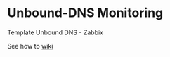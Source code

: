 # Unbound-DNS Monitoring
Template Unbound DNS - Zabbix 

See how to [wiki](https://github.com/jeftedelima/Unbound-DNS/wiki)
